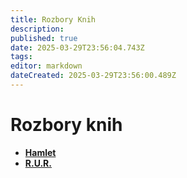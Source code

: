 ```yaml
---
title: Rozbory Knih
description: 
published: true
date: 2025-03-29T23:56:04.743Z
tags: 
editor: markdown
dateCreated: 2025-03-29T23:56:00.489Z
---
```


# Rozbory knih
- [**Hamlet**](/cs/literatura/knihy/hamlet)
- [**R.U.R.**](/cs/literatura/knihy/r-u-r)